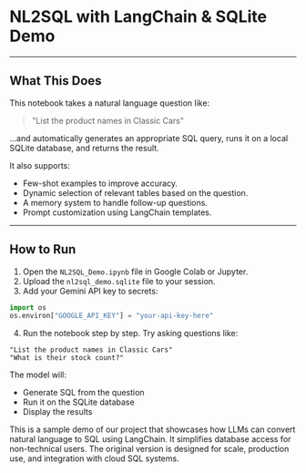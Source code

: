 # NL2SQL with LangChain & SQLite Demo

---
## What This Does

This notebook takes a natural language question like:

> "List the product names in Classic Cars"

...and automatically generates an appropriate SQL query, runs it on a local SQLite database, and returns the result.

It also supports:

- Few-shot examples to improve accuracy.
- Dynamic selection of relevant tables based on the question.
- A memory system to handle follow-up questions.
- Prompt customization using LangChain templates.

---
## How to Run

1. Open the `NL2SQL_Demo.ipynb` file in Google Colab or Jupyter.
2. Upload the `nl2sql_demo.sqlite` file to your session.
3. Add your Gemini API key to secrets:

```python
import os
os.environ["GOOGLE_API_KEY"] = "your-api-key-here"
```

4. Run the notebook step by step. Try asking questions like:

```
"List the product names in Classic Cars"
"What is their stock count?"
```

The model will:
- Generate SQL from the question
- Run it on the SQLite database
- Display the results

This is a sample demo of our project that showcases how LLMs can convert natural language to SQL using LangChain.
It simplifies database access for non-technical users.
The original version is designed for scale, production use, and integration with cloud SQL systems.
